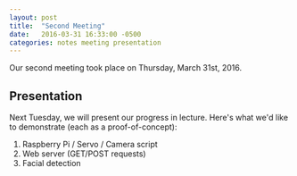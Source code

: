 ```yaml
---
layout: post
title:  "Second Meeting"
date:   2016-03-31 16:33:00 -0500
categories: notes meeting presentation
---
```


Our second meeting took place on Thursday, March 31st, 2016.

## Presentation

Next Tuesday, we will present our progress in lecture. Here's what we'd like to demonstrate (each as a proof-of-concept):

1. Raspberry Pi / Servo / Camera script
2. Web server (GET/POST requests)
3. Facial detection
